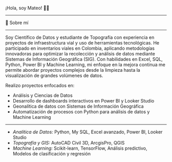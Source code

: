 ¡Hola, soy Mateo! 👋🤓 
___________________________________________________________________________________________________________________________________________

🚀 Sobre mí
___________________________________________________________________________________________________________________________________________

Soy Científico de Datos y estudiante de Topografía con experiencia en proyectos de infraestructura vial y uso de herramientas tecnológicas. He participado en inventarios viales en Colombia, aplicando metodologías
innovadoras para optimizar la recolección y análisis de datos mediante Sistemas de Información Geográfica (SIG). Con habilidades en Excel, SQL, Python, Power BI y Machine Learning, mi enfoque en la mejora continua
me permite abordar proyectos complejos desde la limpieza hasta la visualización de grandes volúmenes de datos.

Realizo proyectos enfocados en:

* Análisis y Ciencias de Datos
* Desarrollo de dashboards interactivos en Power BI y Looker Studio
* Geonalítica de datos con Sistemas de Información Geográfica
* Automatización de procesos con Python para análisis de datos y Machine Learning
__________________________________________________________________________________________________________________________________________

* *Analítica de Datos:* Python, My SQL, Excel avanzado, Power BI, Looker Studio
* *Topografía y GIS:* AutoCAD Civil 3D, ArcgisPro, QGIS
* *Machine Learning:* Scikit-learn, TensorFlow, Análisis predictivo, Modelos de clasificación y regresión
